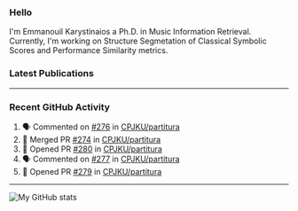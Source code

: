 ### Hello

I'm Emmanouil Karystinaios a Ph.D. in Music Information Retrieval.
Currently, I'm working on Structure Segmetation of Classical Symbolic Scores and Performance Similarity metrics.


### Latest Publications

<!-- BLOG-POST-LIST:START -->
<!-- BLOG-POST-LIST:END -->

---

### Recent GitHub Activity
  
<!--START_SECTION:activity-->
1. 🗣 Commented on [#276](https://github.com/CPJKU/partitura/issues/276) in [CPJKU/partitura](https://github.com/CPJKU/partitura)
2. 🎉 Merged PR [#274](https://github.com/CPJKU/partitura/pull/274) in [CPJKU/partitura](https://github.com/CPJKU/partitura)
3. 💪 Opened PR [#280](https://github.com/CPJKU/partitura/pull/280) in [CPJKU/partitura](https://github.com/CPJKU/partitura)
4. 🗣 Commented on [#277](https://github.com/CPJKU/partitura/issues/277) in [CPJKU/partitura](https://github.com/CPJKU/partitura)
5. 💪 Opened PR [#279](https://github.com/CPJKU/partitura/pull/279) in [CPJKU/partitura](https://github.com/CPJKU/partitura)
<!--END_SECTION:activity-->

---

![My GitHub stats](https://github-readme-stats.vercel.app/api?username=manoskary&show_icons=true&theme=radical)


<!--
**manoskary/manoskary** is a ✨ _special_ ✨ repository because its `README.md` (this file) appears on your GitHub profile.

Here are some ideas to get you started:

- 🔭 I’m currently working on ...
- 🌱 I’m currently learning ...
- 👯 I’m looking to collaborate on ...
- 🤔 I’m looking for help with ...
- 💬 Ask me about ...
- 📫 How to reach me: ...
- 😄 Pronouns: ...
- ⚡ Fun fact: ...
-->
